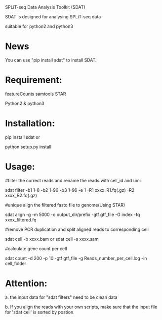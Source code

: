 SPLiT-seq Data Analysis Toolkit (SDAT)

SDAT is designed for analysing SPLiT-seq data

suitable for python2 and python3


# News

You can use "pip install sdat" to install SDAT.


# Requirement:

featureCounts samtools STAR

Python2 & python3

# Installation:

pip install sdat  or

python setup.py install

# Usage:

#filter the correct reads and rename the reads with cell_id and umi

sdat filter -b1 1-8  -b2 1-96  -b3 1-96  -e 1 -R1 xxxx_R1.fq(.gz)  -R2 xxxx_R2.fq(.gz)


#unique align the filtered fastq file to genome(Using STAR)

sdat align -g -m 5000 -o output_dir/prefix  -gtf gtf_file  -G index   -fq xxxx_filtered.fq


#remove PCR duplication and split aligned reads to corresponding cell

sdat cell  -b xxxx.bam    or    sdat cell  -s xxxx.sam


#calculate gene count per cell

sdat count -d 200 -p 10 -gtf  gtf_file  -g Reads_number_per_cell.log  -in cell_folder





# Attention:  

a. the input data for "sdat filters" need to be clean data

b. If you align the reads with your own scripts, make sure that the input file for 'sdat cell' is sorted by postion. 
